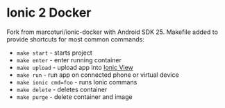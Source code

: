 # Ionic 2 Docker

Fork from marcoturi/ionic-docker with Android SDK 25. Makefile added to provide shortcuts for most common commands:

* `make start` - starts project
* `make enter` - enter running container
* `make upload` - upload app into [Ionic View][ionic-view]
* `make run` - run app on connected phone or virtual device
* `make ionic cmd=foo` - runs Ionic commans
* `make delete` - deletes container
* `make purge` - delete container and image

[ionic-view]:http://view.ionic.io/